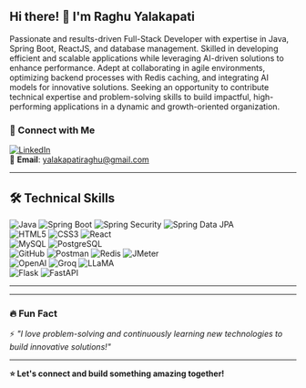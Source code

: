 ## Hi there! 👋 I'm Raghu Yalakapati  
Passionate and results-driven Full-Stack Developer with expertise in Java, Spring Boot, ReactJS, and database management. Skilled in developing efficient and scalable applications while leveraging AI-driven solutions to enhance performance. Adept at collaborating in agile environments, optimizing backend processes with Redis caching, and integrating AI models for innovative solutions. Seeking an opportunity to contribute technical expertise and problem-solving skills to build impactful, high-performing applications in a dynamic and growth-oriented organization.

### 🔗 Connect with Me  
[![LinkedIn](https://img.shields.io/badge/LinkedIn-0A66C2?style=for-the-badge&logo=linkedin&logoColor=white)](https://www.linkedin.com/in/raghu-yalakapati-312492283/)  
📧 **Email**: yalakapatiraghu@gmail.com  

---

## 🛠️ Technical Skills  

![Java](https://img.shields.io/badge/Java-007396?style=for-the-badge&logo=java&logoColor=white)  ![Spring Boot](https://img.shields.io/badge/Spring%20Boot-6DB33F?style=for-the-badge&logo=spring&logoColor=white)  ![Spring Security](https://img.shields.io/badge/Spring%20Security-6DB33F?style=for-the-badge&logo=spring&logoColor=white)  ![Spring Data JPA](https://img.shields.io/badge/Spring%20Data%20JPA-6DB33F?style=for-the-badge&logo=spring&logoColor=white)  
![HTML5](https://img.shields.io/badge/HTML5-E34F26?style=for-the-badge&logo=html5&logoColor=white)  ![CSS3](https://img.shields.io/badge/CSS3-1572B6?style=for-the-badge&logo=css3&logoColor=white)  ![React](https://img.shields.io/badge/React-20232A?style=for-the-badge&logo=react&logoColor=61DAFB)  
![MySQL](https://img.shields.io/badge/MySQL-4479A1?style=for-the-badge&logo=mysql&logoColor=white)  ![PostgreSQL](https://img.shields.io/badge/PostgreSQL-316192?style=for-the-badge&logo=postgresql&logoColor=white)  
![GitHub](https://img.shields.io/badge/GitHub-181717?style=for-the-badge&logo=github&logoColor=white)  ![Postman](https://img.shields.io/badge/Postman-FF6C37?style=for-the-badge&logo=postman&logoColor=white)  ![Redis](https://img.shields.io/badge/Redis-DC382D?style=for-the-badge&logo=redis&logoColor=white)  ![JMeter](https://img.shields.io/badge/JMeter-D22128?style=for-the-badge&logo=apachejmeter&logoColor=white)  
![OpenAI](https://img.shields.io/badge/OpenAI-412991?style=for-the-badge&logo=openai&logoColor=white)  ![Groq](https://img.shields.io/badge/Groq-FF4C00?style=for-the-badge&logo=groq&logoColor=white)  ![LLaMA](https://img.shields.io/badge/LLaMA-0084FF?style=for-the-badge&logo=meta&logoColor=white)  
![Flask](https://img.shields.io/badge/Flask-000000?style=for-the-badge&logo=flask&logoColor=white)  ![FastAPI](https://img.shields.io/badge/FastAPI-009688?style=for-the-badge&logo=fastapi&logoColor=white)  

--- 

---

### 🔥 Fun Fact  
⚡ *"I love problem-solving and continuously learning new technologies to build innovative solutions!"*  

---

**⭐ Let's connect and build something amazing together!**  
